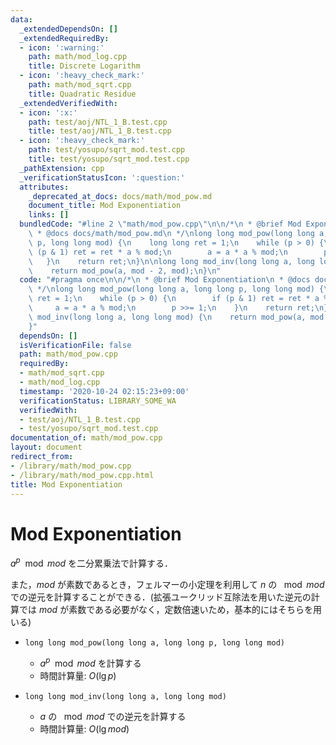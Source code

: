 ```yaml
---
data:
  _extendedDependsOn: []
  _extendedRequiredBy:
  - icon: ':warning:'
    path: math/mod_log.cpp
    title: Discrete Logarithm
  - icon: ':heavy_check_mark:'
    path: math/mod_sqrt.cpp
    title: Quadratic Residue
  _extendedVerifiedWith:
  - icon: ':x:'
    path: test/aoj/NTL_1_B.test.cpp
    title: test/aoj/NTL_1_B.test.cpp
  - icon: ':heavy_check_mark:'
    path: test/yosupo/sqrt_mod.test.cpp
    title: test/yosupo/sqrt_mod.test.cpp
  _pathExtension: cpp
  _verificationStatusIcon: ':question:'
  attributes:
    _deprecated_at_docs: docs/math/mod_pow.md
    document_title: Mod Exponentiation
    links: []
  bundledCode: "#line 2 \"math/mod_pow.cpp\"\n\n/*\n * @brief Mod Exponentiation\n\
    \ * @docs docs/math/mod_pow.md\n */\nlong long mod_pow(long long a, long long\
    \ p, long long mod) {\n    long long ret = 1;\n    while (p > 0) {\n        if\
    \ (p & 1) ret = ret * a % mod;\n        a = a * a % mod;\n        p >>= 1;\n \
    \   }\n    return ret;\n}\n\nlong long mod_inv(long long a, long long mod) {\n\
    \    return mod_pow(a, mod - 2, mod);\n}\n"
  code: "#pragma once\n\n/*\n * @brief Mod Exponentiation\n * @docs docs/math/mod_pow.md\n\
    \ */\nlong long mod_pow(long long a, long long p, long long mod) {\n    long long\
    \ ret = 1;\n    while (p > 0) {\n        if (p & 1) ret = ret * a % mod;\n   \
    \     a = a * a % mod;\n        p >>= 1;\n    }\n    return ret;\n}\n\nlong long\
    \ mod_inv(long long a, long long mod) {\n    return mod_pow(a, mod - 2, mod);\n\
    }"
  dependsOn: []
  isVerificationFile: false
  path: math/mod_pow.cpp
  requiredBy:
  - math/mod_sqrt.cpp
  - math/mod_log.cpp
  timestamp: '2020-10-24 02:15:23+09:00'
  verificationStatus: LIBRARY_SOME_WA
  verifiedWith:
  - test/aoj/NTL_1_B.test.cpp
  - test/yosupo/sqrt_mod.test.cpp
documentation_of: math/mod_pow.cpp
layout: document
redirect_from:
- /library/math/mod_pow.cpp
- /library/math/mod_pow.cpp.html
title: Mod Exponentiation
---
```

# Mod Exponentiation

$a^p \mod mod$ を二分累乗法で計算する．

また，$mod$ が素数であるとき，フェルマーの小定理を利用して $n$ の $\mod mod$ での逆元を計算することができる．(拡張ユークリッド互除法を用いた逆元の計算では $mod$ が素数である必要がなく，定数倍速いため，基本的にはそちらを用いる)

- `long long mod_pow(long long a, long long p, long long mod)`
    - $a^p \mod mod$ を計算する
    - 時間計算量: $O(\lg p)$

- `long long mod_inv(long long a, long long mod)`
    - $a$ の $\mod mod$ での逆元を計算する
    - 時間計算量: $O(\lg mod)$